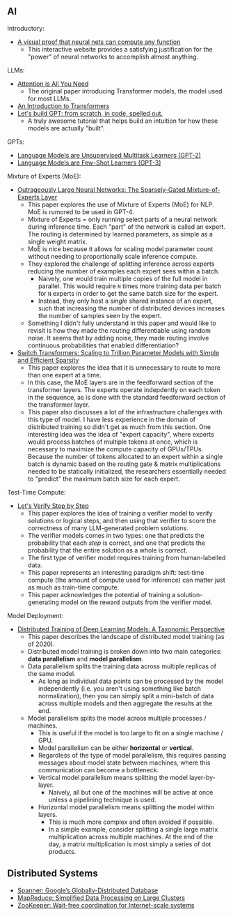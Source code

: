 ## AI

Introductory:

- [A visual proof that neural nets can compute any function](http://neuralnetworksanddeeplearning.com/chap4.html)
  - This interactive website provides a satisfying justification for the "power" of neural networks to accomplish almost anything.

LLMs:

- [Attention is All You Need](https://arxiv.org/abs/1706.03762)
  - The original paper introducing Transformer models, the model used for most LLMs.
- [An Introduction to Transformers](https://arxiv.org/abs/2304.10557)
- [Let's build GPT: from scratch, in code, spelled out.](https://www.youtube.com/watch?v=kCc8FmEb1nY)
  - A truly awesome tutorial that helps build an intuition for how these models are actually "built".

GPTs:

- [Language Models are Unsupervised Multitask Learners (GPT-2)](https://cdn.openai.com/better-language-models/language_models_are_unsupervised_multitask_learners.pdf)
- [Language Models are Few-Shot Learners (GPT-3)](https://arxiv.org/abs/2005.14165)

Mixture of Experts (MoE):

- [Outrageously Large Neural Networks: The Sparsely-Gated Mixture-of-Experts Layer](https://openreview.net/pdf?id=B1ckMDqlg)
  - This paper explores the use of Mixture of Experts (MoE) for NLP. MoE is rumored to be used in GPT-4.
  - Mixture of Experts = only running select parts of a neural network during inference time. Each "part" of the network is called an expert. The routing is determined by learned parameters, as simple as a single weight matrix.
  - MoE is nice because it allows for scaling model parameter count without needing to proportionally scale inference compute.
  - They explored the challenge of splitting inference across experts reducing the number of examples each expert sees within a batch.
    - Naively, one would train multiple copies of the full model in parallel. This would require `N` times more training data per batch for `N` experts in order to get the same batch size for the expert.
    - Instead, they only host a _single_ shared instance of an expert, such that increasing the number of distributed devices increases the number of samples seen by the expert.
  - Something I didn't fully understand in this paper and would like to revisit is how they made the routing differentiable using random noise. It seems that by adding noise, they made routing involve continuous probabilities that enabled differentiation?
- [Switch Transformers: Scaling to Trillion Parameter Models with Simple and Efficient Sparsity](https://arxiv.org/abs/2101.03961)
  - This paper explores the idea that it is unnecessary to route to more than one expert at a time.
  - In this case, the MoE layers are in the feedforward section of the transformer layers. The experts operate indepdently on each token in the sequence, as is done with the standard feedforward section of the transformer layer.
  - This paper also discusses a lot of the infrastructure challenges with this type of model. I have less experience in the domain of distributed training so didn't get as much from this section. One interesting idea was the idea of "expert capacity", where experts would process batches of multiple tokens at once, which is necessary to maximize the compute capacity of GPUs/TPUs. Because the number of tokens allocated to an expert within a single batch is dynamic based on the routing gate & matrix multiplications needed to be statically initialized, the researchers essentially needed to "predict" the maximum batch size for each expert.

Test-Time Compute:

- [Let's Verify Step by Step](https://arxiv.org/abs/2305.20050)
  - This paper explores the idea of training a verifier model to verify solutions or logical steps, and then using that verifier to score the correctness of many LLM-generated problem solutions.
  - The verifier models comes in two types: one that predicts the probability that each _step_ is correct, and one that predicts the probability that the entire solution as a whole is correct.
  - The first type of verifier model requires training from human-labelled data.
  - This paper represents an interesting paradigm shift: test-time compute (the amount of compute used for inference) can matter just as much as train-time compute.
  - This paper acknowledges the potential of training a solution-generating model on the reward outputs from the verifier model.

Model Deployment:

- [Distributed Training of Deep Learning Models:
  A Taxonomic Perspective](https://arxiv.org/abs/2007.03970)
  - This paper describes the landscape of distributed model training (as of 2020).
  - Distributed model training is broken down into two main categories: **data parallelism** and **model parallelism**.
  - Data parallelism splits the training data across multiple replicas of the same model.
    - As long as individual data points can be processed by the model independently (i.e. you aren't using something like batch normalization), then you can simply split a mini-batch of data across multiple models and then aggregate the results at the end.
  - Model parallelism splits the model across multiple processes / machines.
    - This is useful if the model is too large to fit on a single machine / GPU.
    - Model parallelism can be either **horizontal** or **vertical**.
    - Regardless of the type of model parallelism, this requires passing messages about model state between machines, where this communication can become a bottleneck.
    - Vertical model parallelism means splitting the model layer-by-layer.
      - Naively, all but one of the machines will be active at once unless a pipelining technique is used.
    - Horizontal model parallelism means splitting the model within layers.
      - This is much more complex and often avoided if possible.
      - In a simple example, consider splitting a single large matrix multiplication across multiple machines. At the end of the day, a matrix multiplication is most simply a series of dot products.

## Distributed Systems

- [Spanner: Google’s Globally-Distributed Database](https://static.googleusercontent.com/media/research.google.com/en//archive/spanner-osdi2012.pdf)
- [MapReduce: Simplified Data Processing on Large Clusters](https://static.googleusercontent.com/media/research.google.com/en//archive/mapreduce-osdi04.pdf)
- [ZooKeeper: Wait-free coordination for Internet-scale systems](https://www.usenix.org/legacy/event/atc10/tech/full_papers/Hunt.pdf)
